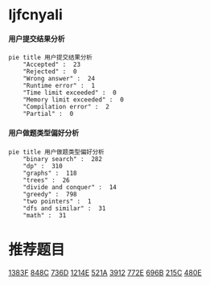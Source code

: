 # IjfcnyaIi

<!-- tabs:start -->



#### **用户提交结果分析**

```mermaid
pie title 用户提交结果分析
    "Accepted" :  23
    "Rejected" :  0
    "Wrong answer" :  24
    "Runtime error" :  1
    "Time limit exceeded" :  0
    "Memory limit exceeded" :  0
    "Compilation error" :  2
    "Partial" :  0
```

#### **用户做题类型偏好分析**

```mermaid
pie title 用户做题类型偏好分析
    "binary search" :  282
    "dp" :  310
    "graphs" :  118
    "trees" :  26
    "divide and conquer" :  14
    "greedy" :  798
    "two pointers" :  1
    "dfs and similar" :  31
    "math" :  31
```



<!-- tabs:end -->
# 推荐题目
[1383F](https://codeforces.com/contest/1383/problem/F)
[848C](https://codeforces.com/contest/848/problem/C)
[736D](https://codeforces.com/contest/736/problem/D)
[1214E](https://codeforces.com/contest/1214/problem/E)
[521A](https://codeforces.com/contest/521/problem/A)
[3912](https://codeforces.com/contest/391/problem/2)
[772E](https://codeforces.com/contest/772/problem/E)
[696B](https://codeforces.com/contest/696/problem/B)
[215C](https://codeforces.com/contest/215/problem/C)
[480E](https://codeforces.com/contest/480/problem/E)
